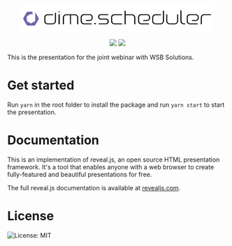 <p align="center">
  <a href="https://revealjs.com">
  <img src="./assets/logo.png" alt="reveal.js" height="60">
  </a>
</p>

<div align="center">
<img src="https://img.shields.io/badge/Webinar-WSB Solutions-green" />
<img src="https://img.shields.io/badge/License-MIT-green.svg" />
</div>

This is the presentation for the joint webinar with WSB Solutions.

# Get started

Run `yarn` in the root folder to install the package and run `yarn start` to start the presentation.

# Documentation

This is an implementation of reveal.js, an open source HTML presentation framework. It's a tool that enables anyone with a web browser to create fully-featured and beautiful presentations for free.

The full reveal.js documentation is available at [revealjs.com](https://revealjs.com).

# License

![License: MIT](https://img.shields.io/badge/License-MIT-green.svg)

